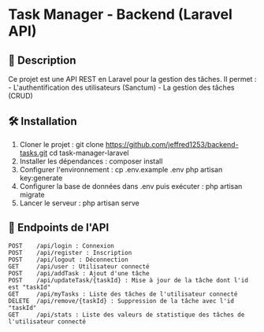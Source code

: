 # Task Manager - Backend (Laravel API)

## 📌 Description

Ce projet est une API REST en Laravel pour la gestion des tâches. Il permet :
    - L'authentification des utilisateurs (Sanctum)
    - La gestion des tâches (CRUD)

## 🛠️ Installation

1. Cloner le projet :
   git clone https://github.com/jeffred1253/backend-tasks.git
   cd task-manager-laravel
2. Installer les dépendances :
    composer install
3. Configurer l'environnement :
    cp .env.example .env
    php artisan key:generate
4. Configurer la base de données dans .env puis exécuter :
    php artisan migrate
5. Lancer le serveur :
    php artisan serve

## 📡 Endpoints de l'API

    POST    /api/login : Connexion
    POST    /api/register : Inscription
    POST    /api/logout : Déconnection
    GET     /api/user : Utilisateur connecté
    POST    /api/addTask : Ajout d'une tâche
    POST    /api/updateTask/{taskId} : Mise à jour de la tâche dont l'id est "taskId"
    GET     /api/myTasks : Liste des tâches de l'utilisateur connecté
    DELETE  /api/remove/{taskId} : Suppression de la tâche avec l'id "taskId"
    GET     /api/stats : Liste des valeurs de statistique des tâches de l'utilisateur connecté